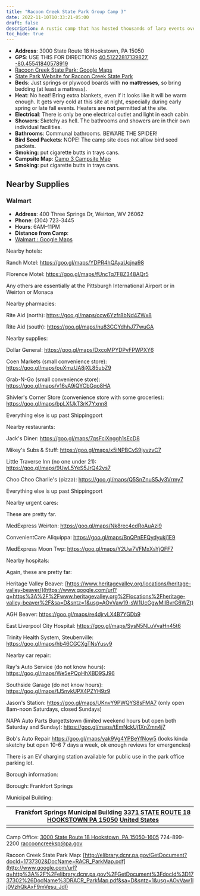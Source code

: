 ```yaml
---
title: "Racoon Creek State Park Group Camp 3"
date: 2022-11-10T10:33:21-05:00
draft: false
description: A rustic camp that has hosted thousands of larp events over the years. 
toc_hide: true
---
```


- **Address**: 3000 State Route 18 Hookstown, PA 15050
- **GPS**: USE THIS FOR DIRECTIONS [40.51222817139827, -80.45541840578919](https://goo.gl/maps/68MRVEXHLQa4d9dF7)
- [Racoon Creek State Park: Google Maps](https://goo.gl/maps/JeVVVCu8cBBaXZew6)
- [State Park Website for Racoon Creek State Park](https://www.dcnr.pa.gov/StateParks/FindAPark/RaccoonCreekStatePark/Pages/default.aspx)
- **Beds**: Just springs or plywood boards with **no mattresses**, so bring bedding (at least a mattress). 
- **Heat**: No heat! Bring extra blankets, even if it looks like it will be warm enough. It gets very cold at this site at night, especially during early spring or late fall events. Heaters are **not** permitted at the site. 
- **Electrical**: There is only be one electrical outlet and light in each cabin. 
- **Showers**: Sketchy as hell. The bathrooms and showers are in their own individual facilities.
- **Bathrooms**: Communal bathrooms. BEWARE THE SPIDER!
- **Bird Seed Packets**: NOPE!  The camp site does not allow bird seed packets.
- **Smoking**:  put cigarette butts in trays cans.
- **Campsite Map**:  [Camp 3 Campsite Map](racoon_creek_state_park_camp_3.png)
- **Smoking**:  put cigarette butts in trays cans.

## Nearby Supplies


### Walmart

- **Address**: 400 Three Springs Dr, Weirton, WV 26062
- **Phone**: (304) 723-3445
- **Hours**: 6AM–11PM
- **Distance from Camp**: 
- [Walmart : Google Maps](https://goo.gl/maps/7RFALpeCACC9bJbG6)

Nearby hotels:

Ranch Motel: https://goo.gl/maps/YDPR4hQAyaUcjna98

Florence Motel: https://goo.gl/maps/fUncTq7F8Z348AQr5

Any others are essentially at the Pittsburgh International Airport or in Weirton or Monaca

Nearby pharmacies:

Rite Aid (north): https://goo.gl/maps/ccw6Yzfr8bNd4ZWx8

Rite Aid (south): https://goo.gl/maps/nu83CCYdhhJ77wuGA

Nearby supplies:

Dollar General: https://goo.gl/maps/DxcoMPYDPvFPWPXY6

Coen Markets (small convenience store): https://goo.gl/maps/puXmzUA8jXL85ubZ9

Grab-N-Go (small convenience store): https://goo.gl/maps/v16vA9iQYCbGqo8HA

Shivler's Corner Store (convenience store with some groceries): https://goo.gl/maps/bpLXfJkT3rK7Yxnn8

Everything else is up past Shippingport

Nearby restaurants:

Jack's Diner: https://goo.gl/maps/7qsFciXnggh1sEcD8

Mikey's Subs & Stuff: https://goo.gl/maps/x5iNPBCvS9jyvzvC7

Little Traverse Inn (no one under 21): https://goo.gl/maps/9UwL5YeS5JrQ42vs7

Choo Choo Charlie's (pizza): https://goo.gl/maps/Q5SnZnuS5Jy3Vrmy7

Everything else is up past Shippingport

Nearby urgent cares:

These are pretty far.

MedExpress Weirton: https://goo.gl/maps/Nk8rec4cdRoAuAzi9

ConvenientCare Aliquippa: https://goo.gl/maps/BnQPnEFQydyukj1E9

MedExpress Moon Twp: https://goo.gl/maps/Y2Uw7VFMxXsYjQFF7

Nearby hospitals:

Again, these are pretty far:

Heritage Valley Beaver: [https://www.heritagevalley.org/locations/heritage-valley-beaver/](https://www.google.com/url?q=https%3A%2F%2Fwww.heritagevalley.org%2Flocations%2Fheritage-valley-beaver%2F&sa=D&sntz=1&usg=AOvVaw19-sW1UcGgwMlIBvrG6WZt)

AGH Beaver: https://goo.gl/maps/re4djrvLX4B7YGDb9

East Liverpool City Hospital: https://goo.gl/maps/SysN5NLuVvaHn45t6

Trinity Health System, Steubenville: https://goo.gl/maps/hb46CGCXgTNsYusv9

Nearby car repair:

Ray's Auto Service (do not know hours): https://goo.gl/maps/We5ePQpHhXBD9SJ96

Southside Garage (do not know hours): https://goo.gl/maps/fJ5nvkUPX4PZYH9z9

Jason's Station: https://goo.gl/maps/UKnvY9PWQYS8sFMA7 (only open 8am-noon Saturdays, closed Sundays)

NAPA Auto Parts Burgettstown (limited weekend hours but open both Saturday and Sunday): https://goo.gl/maps/tEmNckUj1XnZmn4j7

Bob's Auto Repair https://goo.gl/maps/yak9Vg4YPBeYfNow5 (looks kinda sketchy but open 10-6 7 days a week, ok enough reviews for emergencies)

There is an EV charging station available for public use in the park office parking lot.

Borough information:

Borough: Frankfort Springs

Municipal Building:

|      | Frankfort Springs Municipal Building [3371 STATE ROUTE 18](https://www.google.com/maps/search/3371+STATE+ROUTE+18+HOOKSTOWN+PA+15050+United+States?entry=gmail&source=g) [HOOKSTOWN PA 15050](https://www.google.com/maps/search/3371+STATE+ROUTE+18+HOOKSTOWN+PA+15050+United+States?entry=gmail&source=g) [United States](https://www.google.com/maps/search/3371+STATE+ROUTE+18+HOOKSTOWN+PA+15050+United+States?entry=gmail&source=g) |
| ---- | ------------------------------------------------------------ |
|      |                                                              |

Camp Office: [3000 State Route 18 Hookstown, PA 15050-1605](https://www.google.com/maps/search/3000+State+Route+18+Hookstown,+PA+15050-1605?entry=gmail&source=g) 724-899-2200 [raccooncreeksp@pa.gov](https://mail.google.com/mail/u/0/h/6rmch9r3hddv/?&cs=wh&v=b&to=raccooncreeksp@pa.gov)

Racoon Creek State Park Map: [http://elibrary.dcnr.pa.gov/GetDocument?docId=1737302&DocName=RACR_ParkMap.pdf](http://www.google.com/url?q=http%3A%2F%2Felibrary.dcnr.pa.gov%2FGetDocument%3FdocId%3D1737302%26DocName%3DRACR_ParkMap.pdf&sa=D&sntz=1&usg=AOvVaw1lj0VzhQkAxF9mVesu_JdI)
